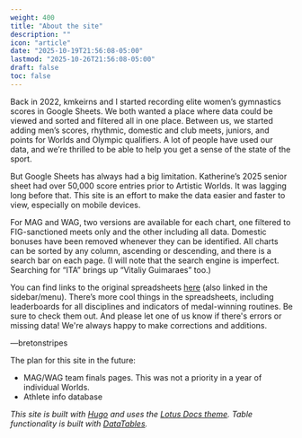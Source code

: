 ```yaml
---
weight: 400
title: "About the site"
description: ""
icon: "article"
date: "2025-10-19T21:56:08-05:00"
lastmod: "2025-10-26T21:56:08-05:00"
draft: false
toc: false
---
```


Back in 2022, kmkeirns and I started recording elite women’s gymnastics scores in Google Sheets. We both wanted a place where data could be viewed and sorted and filtered all in one place. Between us, we started adding men’s scores, rhythmic, domestic and club meets, juniors, and points for Worlds and Olympic qualifiers. A lot of people have used our data, and we’re thrilled to be able to help you get a sense of the state of the sport.

But Google Sheets has always had a big limitation. Katherine’s 2025 senior sheet had over 50,000 score entries prior to Artistic Worlds. It was lagging long before that. This site is an effort to make the data easier and faster to view, especially on mobile devices.

For MAG and WAG, two versions are available for each chart, one filtered to FIG-sanctioned meets only and the other including all data. Domestic bonuses have been removed whenever they can be identified. All charts can be sorted by any column, ascending or descending, and there is a search bar on each page. (I will note that the search engine is imperfect. Searching for “ITA” brings up “Vitaliy Guimaraes” too.)

You can find links to the original spreadsheets [here](https://gym-scores.github.io/docs/sheetlinks/) (also linked in the sidebar/menu). There’s more cool things in the spreadsheets, including leaderboards for all disciplines and indicators of medal-winning routines. Be sure to check them out. And please let one of us know if there's errors or missing data! We're always happy to make corrections and additions.

—bretonstripes

The plan for this site in the future:

- MAG/WAG team finals pages. This was not a priority in a year of individual Worlds.
- Athlete info database

*This site is built with [Hugo](https://gohugo.io) and uses the [Lotus Docs theme](https://lotusdocs.dev). Table functionality is built with [DataTables](https://datatables.net).*